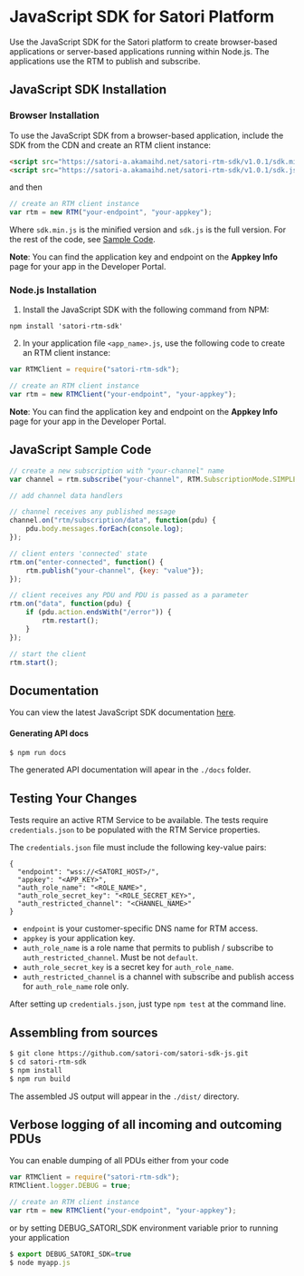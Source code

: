 JavaScript SDK for Satori Platform
=============================================

Use the JavaScript SDK for the Satori platform to create browser-based applications or server-based applications running within Node.js. The applications use the RTM to publish and subscribe.


JavaScript SDK Installation
---------------------------------------------------------------------

### Browser Installation

To use the JavaScript SDK from a browser-based application, include the SDK from the CDN and create an RTM client instance:

```HTML
<script src="https://satori-a.akamaihd.net/satori-rtm-sdk/v1.0.1/sdk.min.js"></script>
<script src="https://satori-a.akamaihd.net/satori-rtm-sdk/v1.0.1/sdk.js"></script>
```
and then

```JavaScript
// create an RTM client instance
var rtm = new RTM("your-endpoint", "your-appkey");
```

Where `sdk.min.js` is the minified version and `sdk.js` is the full version. For the rest of the code, see [Sample Code](#code).

**Note**: You can find the application key and endpoint on the **Appkey Info** page for your app in the Developer Portal.

### Node.js Installation

1. Install the JavaScript SDK with the following command from NPM:

```
npm install 'satori-rtm-sdk'
```

2. In your application file `<app_name>.js`, use the following code to create an RTM client instance:

```JavaScript
var RTMClient = require("satori-rtm-sdk");

// create an RTM client instance
var rtm = new RTMClient("your-endpoint", "your-appkey");
```

**Note**: You can find the application key and endpoint on the **Appkey Info** page for your app in the Developer Portal.


JavaScript Sample Code
---------------------------------------------------------------------

```JavaScript
// create a new subscription with "your-channel" name
var channel = rtm.subscribe("your-channel", RTM.SubscriptionMode.SIMPLE);

// add channel data handlers

// channel receives any published message
channel.on("rtm/subscription/data", function(pdu) {
    pdu.body.messages.forEach(console.log);
});

// client enters 'connected' state
rtm.on("enter-connected", function() {
    rtm.publish("your-channel", {key: "value"});
});

// client receives any PDU and PDU is passed as a parameter
rtm.on("data", function(pdu) {
    if (pdu.action.endsWith("/error")) {
        rtm.restart();
    }
});

// start the client
rtm.start();
```

Documentation
---------------------------------------------------------------------

You can view the latest JavaScript SDK documentation [here](./API.md).

#### Generating API docs

```bash
$ npm run docs
```

The generated API documentation will apear in the `./docs` folder.


Testing Your Changes
---------------------------------------------------------------------

Tests require an active RTM Service to be available. The tests require `credentials.json` to be populated with the RTM Service properties.

The `credentials.json` file must include the following key-value pairs:

```
{
  "endpoint": "wss://<SATORI_HOST>/",
  "appkey": "<APP_KEY>",
  "auth_role_name": "<ROLE_NAME>",
  "auth_role_secret_key": "<ROLE_SECRET_KEY>",
  "auth_restricted_channel": "<CHANNEL_NAME>"
}
```

* `endpoint` is your customer-specific DNS name for RTM access.
* `appkey` is your application key.
* `auth_role_name` is a role name that permits to publish / subscribe to `auth_restricted_channel`. Must be not `default`.
* `auth_role_secret_key` is a secret key for `auth_role_name`.
* `auth_restricted_channel` is a channel with subscribe and publish access for `auth_role_name` role only.

After setting up `credentials.json`, just type `npm test` at the command line.


Assembling from sources
---------------------------------------------------------------------

```bash
$ git clone https://github.com/satori-com/satori-sdk-js.git
$ cd satori-rtm-sdk
$ npm install
$ npm run build
```

The assembled JS output will appear in the `./dist/` directory.


Verbose logging of all incoming and outcoming PDUs
---------------------------------------------------------------------

You can enable dumping of all PDUs either from your code

```JavaScript
var RTMClient = require("satori-rtm-sdk");
RTMClient.logger.DEBUG = true;

// create an RTM client instance
var rtm = new RTMClient("your-endpoint", "your-appkey");
```

or by setting DEBUG_SATORI_SDK environment variable prior to running your application

```JavaScript
$ export DEBUG_SATORI_SDK=true
$ node myapp.js
```